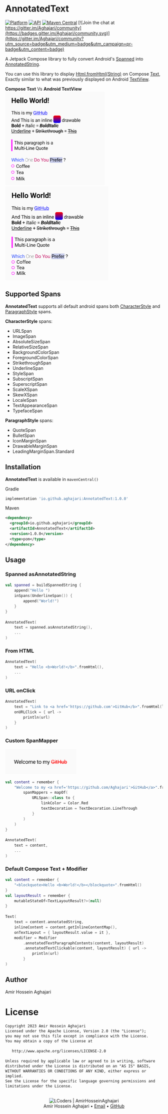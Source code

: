 # AnnotatedText
[![Platform](https://img.shields.io/badge/platform-android-green.svg)](http://developer.android.com/index.html)
[![API](https://img.shields.io/badge/API-21%2B-brightgreen.svg?style=flat)](https://android-arsenal.com/api?level=21)
[![Maven Central](https://img.shields.io/maven-central/v/io.github.aghajari/AnnotatedText.svg?label=Maven%20Central)](https://search.maven.org/artifact/io.github.aghajari/AnnotatedText/1.0.0/aar)
[![Join the chat at https://gitter.im/Aghajari/community](https://badges.gitter.im/Aghajari/community.svg)](https://gitter.im/Aghajari/community?utm_source=badge&utm_medium=badge&utm_campaign=pr-badge&utm_content=badge)

 A Jetpack Compose library to fully convert Android's [Spanned](https://developer.android.com/reference/android/text/Spanned) into [AnnotatedString](https://developer.android.com/reference/kotlin/androidx/compose/ui/text/AnnotatedString).

 You can use this library to display [Html.fromHtml(String)](https://developer.android.com/reference/android/text/Html) on Compose [Text](https://developer.android.com/jetpack/compose/text), <br>
 Exactly similar to what was previously displayed on Android [TextView](https://developer.android.com/reference/android/widget/TextView).

 **Compose Text**   Vs   **Android TextView**<br>
<img src="./compose.png" height=300 title="Compose Preview"> <img src="./android.png" height=300 title="Android Preview">

## Supported Spans
**AnnotatedText** supports all default android spans both [CharacterStyle](https://developer.android.com/reference/android/text/style/CharacterStyle) and [ParagraphStyle](https://developer.android.com/reference/android/text/style/ParagraphStyle) spans.

**CharacterStyle** spans:
 - URLSpan
 - ImageSpan
 - AbsoluteSizeSpan
 - RelativeSizeSpan
 - BackgroundColorSpan
 - ForegroundColorSpan
 - StrikethroughSpan
 - UnderlineSpan
 - StyleSpan
 - SubscriptSpan
 - SuperscriptSpan
 - ScaleXSpan
 - SkewXSpan
 - LocaleSpan
 - TextAppearanceSpan
 - TypefaceSpan

**ParagraphStyle** spans:
 - QuoteSpan
 - BulletSpan
 - IconMarginSpan
 - DrawableMarginSpan
 - LeadingMarginSpan.Standard

## Installation

**AnnotatedText** is available in `mavenCentral()`

Gradle
```gradle
implementation 'io.github.aghajari:AnnotatedText:1.0.0'
```

Maven
```xml
<dependency>
  <groupId>io.github.aghajari</groupId>
  <artifactId>AnnotatedText</artifactId>
  <version>1.0.0</version>
  <type>pom</type>
</dependency>
```

## Usage

### Spanned asAnnotatedString
```kotlin
val spanned = buildSpannedString {
    append("Hello ")
    inSpans(UnderlineSpan()) {
        append("World!")
    }
}

AnnotatedText(
    text = spanned.asAnnotatedString(),
    ...
)
```

### From HTML
```kotlin
AnnotatedText(
    text = "Hello <b>World!</b>".fromHtml(),
    ...
)
```

### URL onClick
```kotlin
AnnotatedText(
    text = "Link to <a href='https://github.com'>GitHub</b>".fromHtml(linkColor = Color.Blue),
    onURLClick = { url ->
        println(url)
    }
)
```

### Custom SpanMapper
<img src="./custom.png" height=80 title="Custom Preview">

```kotlin
val content = remember {
    "Welcome to my <a href='https://github.com/Aghajari'>GitHub</a>".fromHtml(
        spanMappers = mapOf(
            URLSpan::class to {
                linkColor = Color.Red
                textDecoration = TextDecoration.LineThrough
            }
        )
    )
}

AnnotatedText(
    text = content,
    ...
)
```

### Default Compose Text + Modifier
```kotlin
val content = remember {
    "<blockquote>Hello <b>World!</b></blockquote>".fromHtml()
}
val layoutResult = remember {
    mutableStateOf<TextLayoutResult?>(null)
}

Text(
    text = content.annotatedString,
    inlineContent = content.getInlineContentMap(),
    onTextLayout = { layoutResult.value = it },
    modifier = Modifier
        .annotatedTextParagraphContents(content, layoutResult)
        .annotatedTextClickable(content, layoutResult) { url ->
            println(url)
        }
)
```

## Author
Amir Hossein Aghajari

License
=======

    Copyright 2023 Amir Hossein Aghajari
    Licensed under the Apache License, Version 2.0 (the "License");
    you may not use this file except in compliance with the License.
    You may obtain a copy of the License at

       http://www.apache.org/licenses/LICENSE-2.0

    Unless required by applicable law or agreed to in writing, software
    distributed under the License is distributed on an "AS IS" BASIS,
    WITHOUT WARRANTIES OR CONDITIONS OF ANY KIND, either express or implied.
    See the License for the specific language governing permissions and
    limitations under the License.

<br>
<div align="center">
  <img width="64" alt="LCoders | AmirHosseinAghajari" src="https://user-images.githubusercontent.com/30867537/90538314-a0a79200-e193-11ea-8d90-0a3576e28a18.png">
  <br><a>Amir Hossein Aghajari</a> • <a href="mailto:amirhossein.aghajari.82@gmail.com">Email</a> • <a href="https://github.com/Aghajari">GitHub</a>
</div>
